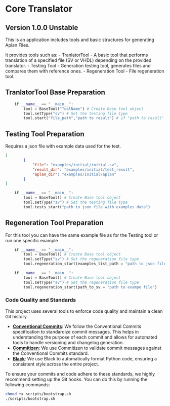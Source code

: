 # Core Translator

## Version 1.0.0 Unstable

This is an application includes tools and basic structures for generating Aplan Files.

It provides tools such as:
    - TranlatorTool - A basic tool that performs translation of a specified file (SV or VHDL) depending on the provided translator.
    - Testing Tool - Generation testing tool, generates files and compares them with reference ones.
    - Regeneration Tool - File regeneration tool.

## TranlatorTool Base Preparation
```python
    if __name__ == "__main__":
        tool = BaseTool("ToolName") # Create Base tool object
        tool.setType("sv") # Set the testing file type
        tool.start("file_path","path to result") # if "path to result" not specified , tool create default "result" folder

```

## Testing Tool Preparation


Requires a json file with example data used for the test.

```json
[
        {
            "file": "examples/initial/initial.sv",
            "result_dir": "examples/initial/test_result",
            "aplan_dir": "examples/initial/aplan"
        }
]
```


```python
    if __name__ == "__main__":
        tool = BaseTool() # Create Base tool object
        tool.setType("sv") # Set the testing file type
        tool.tests_start("path to json file with examples data")
```


## Regeneration Tool  Preparation

For this tool you can have the same example file as for the Testing tool or run one specific example

```python
    if __name__ == "__main__":
        tool = BaseTool() # Create Base tool object
        tool.setType("sv") # Set the regeneration file type
        tool.regeneration_start(examples_list_path = "path to json file with examples data", )
```

```python
    if __name__ == "__main__":
        tool = BaseTool() # Create Base tool object
        tool.setType("sv") # Set the regeneration file type
        tool.regeneration_start(path_to_sv = "path to exampe file")
```

### Code Quality and Standards

This project uses several tools to enforce code quality and maintain a clean Git history.

- **[Conventional Commits](https://www.conventionalcommits.org/en/v1.0.0/)**: We follow the Conventional Commits specification to standardize commit messages. This helps in understanding the purpose of each commit and allows for automated tools to handle versioning and changelog generation.
- **[Commitizen](https://commitizen-tools.github.io/commitizen/)**: We use Commitizen to validate commit messages against the Conventional Commits standard.
- **[Black](https://github.com/psf/black)**: We use Black to automatically format Python code, ensuring a consistent style across the entire project.

To ensure your commits and code adhere to these standards, we highly recommend setting up the Git hooks. You can do this by running the following commands:

```bash
chmod +x scripts/bootstrap.sh 
./scripts/bootstrap.sh
```
